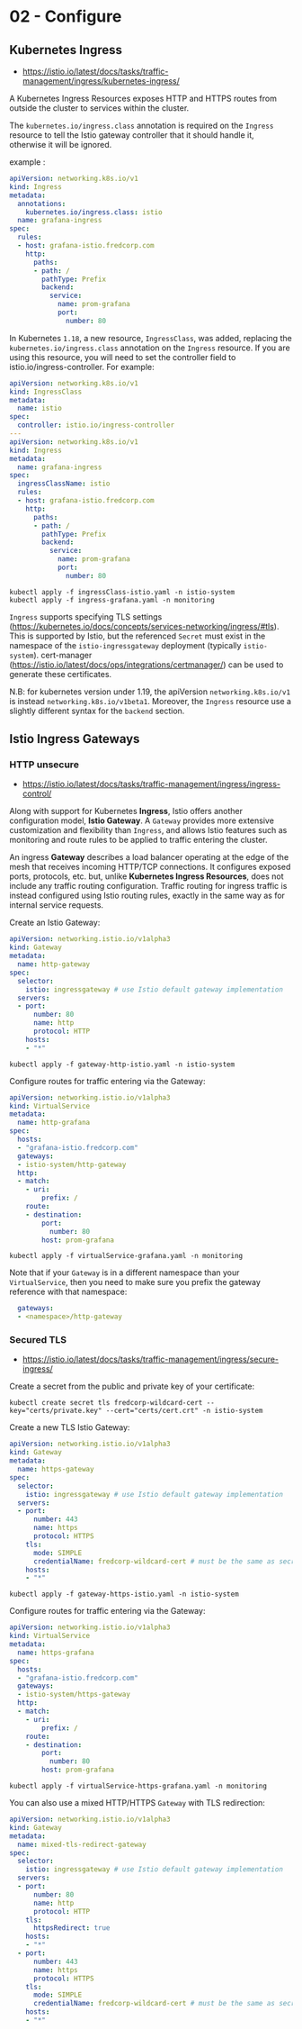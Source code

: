 # 02 - Configure
## Kubernetes Ingress

- https://istio.io/latest/docs/tasks/traffic-management/ingress/kubernetes-ingress/

A Kubernetes Ingress Resources exposes HTTP and HTTPS routes from outside the cluster to services within the cluster.

The `kubernetes.io/ingress.class` annotation is required on the `Ingress` resource to tell the Istio gateway controller that it should handle it, otherwise it will be ignored.

example :
```yaml
apiVersion: networking.k8s.io/v1
kind: Ingress
metadata:
  annotations:
    kubernetes.io/ingress.class: istio
  name: grafana-ingress
spec:
  rules:
  - host: grafana-istio.fredcorp.com
    http:
      paths:
      - path: /
        pathType: Prefix
        backend:
          service:
            name: prom-grafana
            port:
              number: 80
```

In Kubernetes `1.18`, a new resource, `IngressClass`, was added, replacing the `kubernetes.io/ingress.class` annotation on the `Ingress` resource. If you are using this resource, you will need to set the controller field to istio.io/ingress-controller. For example:


```yaml
apiVersion: networking.k8s.io/v1
kind: IngressClass
metadata:
  name: istio
spec:
  controller: istio.io/ingress-controller
---
apiVersion: networking.k8s.io/v1
kind: Ingress
metadata:
  name: grafana-ingress
spec:
  ingressClassName: istio
  rules:
  - host: grafana-istio.fredcorp.com
    http:
      paths:
      - path: /
        pathType: Prefix
        backend:
          service:
            name: prom-grafana
            port:
              number: 80
```

```
kubectl apply -f ingressClass-istio.yaml -n istio-system
kubectl apply -f ingress-grafana.yaml -n monitoring
```

`Ingress` supports specifying TLS settings (https://kubernetes.io/docs/concepts/services-networking/ingress/#tls). This is supported by Istio, but the referenced `Secret` must exist in the namespace of the `istio-ingressgateway` deployment (typically `istio-system`). cert-manager (https://istio.io/latest/docs/ops/integrations/certmanager/) can be used to generate these certificates.

N.B: for kubernetes version under 1.19, the apiVersion `networking.k8s.io/v1` is instead `networking.k8s.io/v1beta1`. Moreover, the `Ingress` resource use a slightly different syntax for the `backend` section.

## Istio Ingress Gateways
### HTTP unsecure

- https://istio.io/latest/docs/tasks/traffic-management/ingress/ingress-control/

Along with support for Kubernetes **Ingress**, Istio offers another configuration model, **Istio Gateway**. A `Gateway` provides more extensive customization and flexibility than `Ingress`, and allows Istio features such as monitoring and route rules to be applied to traffic entering the cluster.

An ingress **Gateway** describes a load balancer operating at the edge of the mesh that receives incoming HTTP/TCP connections. It configures exposed ports, protocols, etc. but, unlike **Kubernetes Ingress Resources**, does not include any traffic routing configuration. Traffic routing for ingress traffic is instead configured using Istio routing rules, exactly in the same way as for internal service requests.

Create an Istio Gateway:

```yaml
apiVersion: networking.istio.io/v1alpha3
kind: Gateway
metadata:
  name: http-gateway
spec:
  selector:
    istio: ingressgateway # use Istio default gateway implementation
  servers:
  - port:
      number: 80
      name: http
      protocol: HTTP
    hosts:
    - "*"
```

```
kubectl apply -f gateway-http-istio.yaml -n istio-system
```

Configure routes for traffic entering via the Gateway:

```yaml
apiVersion: networking.istio.io/v1alpha3
kind: VirtualService
metadata:
  name: http-grafana
spec:
  hosts:
  - "grafana-istio.fredcorp.com"
  gateways:
  - istio-system/http-gateway
  http:
  - match:
    - uri:
        prefix: /
    route:
    - destination:
        port:
          number: 80
        host: prom-grafana
```

```
kubectl apply -f virtualService-grafana.yaml -n monitoring
```

Note that if your `Gateway` is in a different namespace than your `VirtualService`, then you need to make sure you prefix the gateway reference with that namespace:

```yaml
  gateways:
  - <namespace>/http-gateway
```

### Secured TLS

- https://istio.io/latest/docs/tasks/traffic-management/ingress/secure-ingress/

Create a secret from the public and private key of your certificate:
```
kubectl create secret tls fredcorp-wildcard-cert --key="certs/private.key" --cert="certs/cert.crt" -n istio-system
```

Create a new TLS Istio Gateway:
```yaml
apiVersion: networking.istio.io/v1alpha3
kind: Gateway
metadata:
  name: https-gateway
spec:
  selector:
    istio: ingressgateway # use Istio default gateway implementation
  servers:
  - port:
      number: 443
      name: https
      protocol: HTTPS
    tls:
      mode: SIMPLE
      credentialName: fredcorp-wildcard-cert # must be the same as secret
    hosts:
    - "*"
```

```
kubectl apply -f gateway-https-istio.yaml -n istio-system
```

Configure routes for traffic entering via the Gateway:
```yaml
apiVersion: networking.istio.io/v1alpha3
kind: VirtualService
metadata:
  name: https-grafana
spec:
  hosts:
  - "grafana-istio.fredcorp.com"
  gateways:
  - istio-system/https-gateway
  http:
  - match:
    - uri:
        prefix: /
    route:
    - destination:
        port:
          number: 80
        host: prom-grafana
```

```
kubectl apply -f virtualService-https-grafana.yaml -n monitoring
```

You can also use a mixed HTTP/HTTPS `Gateway` with TLS redirection:

```yaml
apiVersion: networking.istio.io/v1alpha3
kind: Gateway
metadata:
  name: mixed-tls-redirect-gateway
spec:
  selector:
    istio: ingressgateway # use Istio default gateway implementation
  servers:
  - port:
      number: 80
      name: http
      protocol: HTTP
    tls:
      httpsRedirect: true
    hosts:
    - "*"
  - port:
      number: 443
      name: https
      protocol: HTTPS
    tls:
      mode: SIMPLE
      credentialName: fredcorp-wildcard-cert # must be the same as secret
    hosts:
    - "*"
```